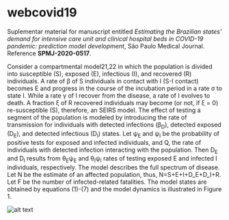 # webcovid19
Suplementar material for manuscript entitled *Estimating the Brazilian states’ demand for intensive care unit and clinical hospital beds in COVID-19 pandemic: prediction model development*, São Paulo Medical Journal. Reference **SPMJ-2020-0517**.


Consider a compartmental model21,22 in which the population is divided into susceptible (S), exposed (E), infectious (I), and recovered (R) individuals. A rate of β of S individuals in contact with I (S-I contact) becomes E and progress in the course of the incubation period in a rate σ to state I. While a rate γ of I recover from the disease, a rate of I evolves to death. A fraction ξ of R recovered individuals may become (or not, if ξ = 0) re-susceptible (S), therefore, an SEIRS model. The effect of testing a segment of the population is modeled by introducing the rate of transmission for individuals with detected infections (β<sub>D</sub>), detected exposed (D<sub>E</sub>), and detected infectious (D<sub>I</sub>) states. Let ψ<sub>E</sub> and ψ<sub>I</sub> be the probability of positive tests for exposed and infected individuals, and Q, the rate of individuals with detected infection interacting with the population. Then D<sub>E</sub> and D<sub>I</sub> results from θ<sub>E</sub>ψ<sub>E</sub> and θ<sub>I</sub>ψ<sub>I</sub> rates of testing exposed E and infected I individuals, respectively. The model describes the full spectrum of disease. Let N be the estimate of an affected population, thus, N=S+E+I+D_E+D_I+R. Let F be the number of infected-related fatalities. The model states are obtained by equations (1)-(7) and the model dynamics is illustrated in Figure 1.

![alt text](http://url/to/eq-seirs.png)
